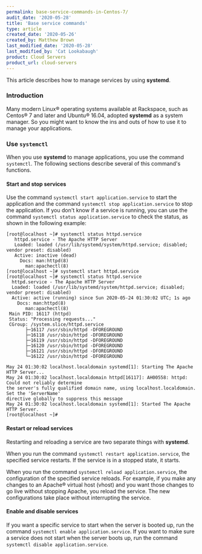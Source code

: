 ```yaml
---
permalink: base-service-commands-in-Centos-7/
audit_date: '2020-05-28'
title: 'Base service commands'
type: article
created_date: '2020-05-26'
created_by: Matthew Brown
last_modified_date: '2020-05-28'
last_modified_by: 'Cat Lookabaugh'
product: Cloud Servers
product_url: cloud-servers
---
```


This article describes how to manage services by using **systemd**.

### Introduction

Many modern Linux&reg; operating systems available at Rackspace, such as Centos&reg; 7 and later and Ubuntu&reg; 16.04,
adopted **systemd** as a system manager. So you might want to know the ins and outs of how to use it
to manage your applications.

### Use `systemctl`

When you use **systemd** to manage applications, you use the command `systemctl`. The following sections
describe several of this command's functions.

#### Start and stop services

Use the command `systemctl start application.service` to start the application and the command `systemctl stop application.service` to stop the application. If you don't know if a service is running, you can use the
command `systemctl status application.service` to check the status, as shown in the following example:

    [root@localhost ~]# systemctl status httpd.service
       httpd.service - The Apache HTTP Server
       Loaded: loaded (/usr/lib/systemd/system/httpd.service; disabled; vendor preset: disabled)
       Active: inactive (dead)
         Docs: man:httpd(8)
           man:apachectl(8)
    [root@localhost ~]# systemctl start httpd.service
    [root@localhost ~]# systemctl status httpd.service
      httpd.service - The Apache HTTP Server
      Loaded: loaded (/usr/lib/systemd/system/httpd.service; disabled; vendor preset: disabled)
      Active: active (running) since Sun 2020-05-24 01:30:02 UTC; 1s ago
        Docs: man:httpd(8)
           man:apachectl(8)
     Main PID: 16117 (httpd)
     Status: "Processing requests..."
     CGroup: /system.slice/httpd.service
           ├─16117 /usr/sbin/httpd -DFOREGROUND
           ├─16118 /usr/sbin/httpd -DFOREGROUND
           ├─16119 /usr/sbin/httpd -DFOREGROUND
           ├─16120 /usr/sbin/httpd -DFOREGROUND
           ├─16121 /usr/sbin/httpd -DFOREGROUND
           └─16122 /usr/sbin/httpd -DFOREGROUND

    May 24 01:30:02 localhost.localdomain systemd[1]: Starting The Apache HTTP Server...
    May 24 01:30:02 localhost.localdomain httpd[16117]: AH00558: httpd: Could not reliably determine
    the server's fully qualified domain name, using localhost.localdomain. Set the 'ServerName' 
    directive globally to suppress this message
    May 24 01:30:02 localhost.localdomain systemd[1]: Started The Apache HTTP Server.
    [root@localhost ~]#

#### Restart or reload services

Restarting and reloading a service are two separate things with **systemd**. 

When you run the command `systemctl restart application.service`, the specified service restarts. If the
service is in a stopped state, it starts. 

When you run the command `systemctl reload application.service`, the configuration of the specified service
reloads. For example, if you make any changes to an Apache&reg; virtual host (vhost) and you want those
changes to go live without stopping Apache, you reload the service. The new configurations take place without
interrupting the service.

#### Enable and disable services

If you want a specific service to start when the server is booted up, run the command
`systemctl enable application.service`. If you want to make sure a service does not start when the server
boots up, run the command `systemctl disable application.service`.
